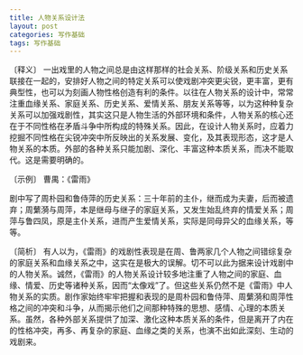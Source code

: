 ```yaml
---
title: 人物关系设计法
layout: post
categories: 写作基础
tags: 写作基础
---
```


〔释义〕 一出戏里的人物之间总是由这样那样的社会关系、阶级关系和历史关系联接在一起的，安排好人物之间的特定关系可以使戏剧冲突更尖锐，更丰富，更有典型性，也可以为刻画人物性格创造有利的条件。以往在人物关系的设计中，常常注重血缘关系、家庭关系、历史关系、爱情关系、朋友关系等等，以为这种种复杂关系可以加强戏剧性，其实这只是人物生活的外部环境和条件，人物关系的核心还在于不同性格在矛盾斗争中所构成的特殊关系。因此，在设计人物关系时，应着力挖掘不同性格在尖锐冲突中所反映出的关系发展、变化，及其表现形态，这才是人物关系的本质。外部的各种关系只能加剧、深化、丰富这种本质关系，而决不能取代。这是需要明确的。

〔示例〕 曹禺：《雷雨》

剧中写了周朴园和鲁侍萍的历史关系：三十年前的主仆，继而成为夫妻，后而被遗弃；周蘩漪与周萍，本是继母与继子的家庭关系，又发生始乱终弃的情爱关系；周萍与鲁四凤，原是主仆关系，进而产生爱情关系，实际是同母异父的血缘关系，等等。

〔简析〕 有人以为，《雷雨》的戏剧性表现是在周、鲁两家几个人物之间错综复杂的家庭关系和血缘关系之中，这实在是极大的误解。切不可以此为据来设计戏剧中的人物关系。诚然，《雷雨》的人物关系设计较多地注重了人物之间的家庭、血缘、情爱、历史等诸种关系，因而“太像戏”了。但这些关系仍然不是《雷雨》中人物关系的实质。剧作家始终牢牢把握和表现的是周朴园和鲁侍萍、周蘩漪和周萍性格之间的冲突和斗争，从而揭示他们之间那种特殊的思想、感情、心理的本质关系。虽然，各种外部关系提供了加深、激化这种本质关系的条件，但是离开了内在的性格冲突，再多、再复杂的家庭、血缘之类的关系，也演不出如此深刻、生动的戏剧来。 